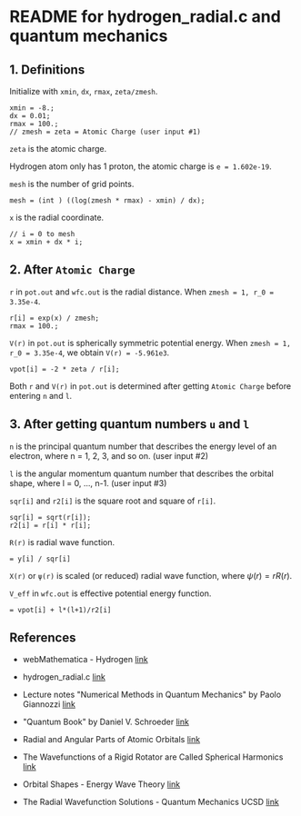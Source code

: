 # README for hydrogen_radial.c and quantum mechanics
## 1. Definitions

Initialize with `xmin`, `dx`, `rmax`, `zeta/zmesh`.

    xmin = -8.;
    dx = 0.01;
    rmax = 100.;
    // zmesh = zeta = Atomic Charge (user input #1)

`zeta` is the atomic charge.

Hydrogen atom only has 1 proton, the atomic charge is `e = 1.602e-19`.

`mesh` is the number of grid points.

    mesh = (int ) ((log(zmesh * rmax) - xmin) / dx);

`x` is the radial coordinate.

    // i = 0 to mesh
    x = xmin + dx * i;


## 2. After `Atomic Charge`
`r` in `pot.out` and `wfc.out` is the radial distance. When `zmesh = 1, r_0 = 3.35e-4`.

    r[i] = exp(x) / zmesh;
    rmax = 100.;

`V(r)` in `pot.out` is spherically symmetric potential energy. When `zmesh = 1, r_0 = 3.35e-4`, we obtain `V(r) = -5.961e3`.

    vpot[i] = -2 * zeta / r[i];

Both `r` and `V(r)` in `pot.out` is determined after getting `Atomic Charge` before entering `n` and `l`.

## 3. After getting quantum numbers `u` and `l`
`n` is the principal quantum number that describes the energy level of an electron, where n = 1, 2, 3, and so on. (user input #2)

`l` is the angular momentum quantum number that describes the orbital shape, where l = 0, ..., n-1. (user input #3)

`sqr[i]` and `r2[i]` is the square root and square of `r[i]`.
    
    sqr[i] = sqrt(r[i]);
    r2[i] = r[i] * r[i];

`R(r)` is radial wave function.
 
    = y[i] / sqr[i]


`X(r)` or `ψ(r)` is scaled (or reduced) radial wave function, where $ψ(r) = r R(r)$.

`V_eff` in `wfc.out` is effective potential energy function.

    = vpot[i] + l*(l+1)/r2[i]

## References

- webMathematica - Hydrogen [link](https://library.wolfram.com/webMathematica/Physics/Hydrogen.jsp)

- hydrogen_radial.c [link](https://www.fisica.uniud.it/~giannozz/Didattica/MQ/Software/C/hydrogen_radial.c)

- Lecture notes "Numerical Methods in Quantum Mechanics" by Paolo Giannozzi [link](https://www.fisica.uniud.it/~giannozz/Corsi/MQ/LectureNotes/mq.pdf)

- "Quantum Book" by Daniel V. Schroeder [link](https://physics.weber.edu/schroeder/quantum/QuantumBook.pdf)

- Radial and Angular Parts of Atomic Orbitals [link](https://chem.libretexts.org/Bookshelves/Physical_and_Theoretical_Chemistry_Textbook_Maps/Supplemental_Modules_(Physical_and_Theoretical_Chemistry)/Quantum_Mechanics/10%3A_Multi-electron_Atoms/Radial_and_Angular_Parts_of_Atomic_Orbitals)

- The Wavefunctions of a Rigid Rotator are Called Spherical Harmonics [link](https://chem.libretexts.org/Courses/Pacific_Union_College/Quantum_Chemistry/06%3A_The_Hydrogen_Atom/6.02%3A_The_Wavefunctions_of_a_Rigid_Rotator_are_Called_Spherical_Harmonics)

- Orbital Shapes - Energy Wave Theory [link](https://energywavetheory.com/atoms/orbital-shapes/)

- The Radial Wavefunction Solutions - Quantum Mechanics UCSD [link](https://quantummechanics.ucsd.edu/ph130a/130_notes/node233.html)
